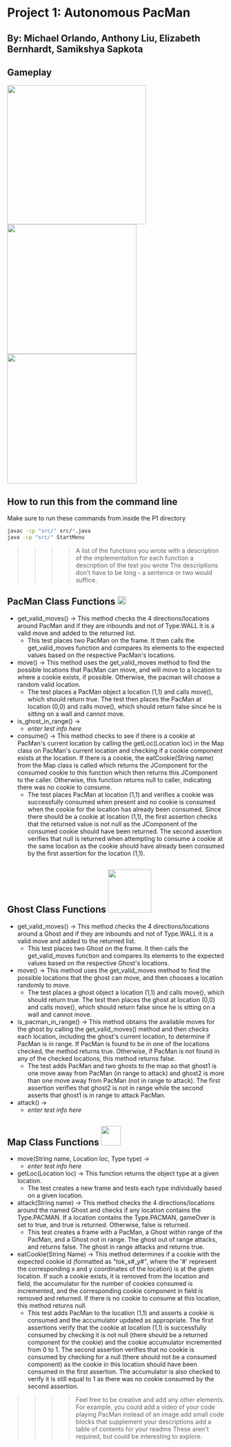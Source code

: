 # Project 1: Autonomous PacMan

## By: Michael Orlando, Anthony Liu, Elizabeth Bernhardt, Samikshya Sapkota

## Gameplay
<p float="left">
  <img src="https://i.imgur.com/i64u0yZ.png" width="322" />
  <img src="https://i.imgur.com/KCrZiJH.png" width="300" /> 
  <img src="https://i.imgur.com/xzwF7bB.png" width="300" />
</p>

## How to run this from the command line

Make sure to run these commands from inside the P1 directory

```bash
javac -cp "src/" src/*.java
java -cp "src/" StartMenu
```
>>>>A list of the functions you wrote with
>>>>a description of the implementation for each function
>>>>a description of the test you wrote
>>>>The descriptions don't have to be long - a sentence or two would suffice.

## PacMan Class Functions   <img src="https://i.imgur.com/pYDel6A.png" width="20" />

* get_valid_moves() -> This method checks the 4 directions/locations around PacMan and if they are inbounds and not of Type.WALL it is a valid move and added to the returned list. 
  - This test places two PacMan on the frame. It then calls the get_valid_moves function and compares its elements to the expected values based on the respective PacMan's locations. 
* move() -> This method uses the get_valid_moves method to find the possible locations that PacMan can move, and will move to a location to where a cookie exists, if possible. Otherwise, the pacman will choose a random valid location.
  - The test places a PacMan object a location (1,1) and calls move(), which should return true. The test then places the PacMan at location (0,0) and calls move(), which should return false since he is sitting on a wall and cannot move.
* is_ghost_in_range() -> 
  - *enter test info here*
* consume() -> This method checks to see if there is a cookie at PacMan's current location by calling the getLoc(Location loc) in the Map class on PacMan's current location and checking if a cookie component exists at the location. If there is a cookie, the eatCookie(String name) from the Map class is called which returns the JComponent for the consumed cookie to this function which then returns this JComponent to the caller. Otherwise, this function returns null to caller, indicating there was no cookie to consume.
  - The test places PacMan at location (1,1) and verifies a cookie was successfully consumed when present and no cookie is consumed when the cookie for the location has already been consumed. Since there should be a cookie at location (1,1), the first assertion checks that the returned value is not null as the JComponent of the consumed cookie should have been returned. The second assertion verifies that null is returned when attempting to consume a cookie at the same location as the cookie should have already been consumed by the first assertion for the location (1,1).

## Ghost Class Functions  <img src="https://i.imgur.com/MvyBJiR.jpg" width="100"/>

* get_valid_moves() -> This method checks the 4 directions/locations around a Ghost and if they are inbounds and not of Type.WALL it is a valid move and added to the returned list. 
  - This test places two Ghost on the frame. It then calls the get_valid_moves function and compares its elements to the expected values based on the respective Ghost's locations.
* move() -> This method uses the get_valid_moves method to find the possible locations that the ghost can move, and then chooses a location randomly to move.
  - The test places a ghost object a location (1,1) and calls move(), which should return true. The test then places the ghost at location (0,0) and calls move(), which should return false since he is sitting on a wall and cannot move.
* is_pacman_in_range() -> This method obtains the available moves for the ghost by calling the get_valid_moves() method and then checks each location, including the ghost's current location, to determine if PacMan is in range. If PacMan is found to be in one of the locations checked, the method returns true. Otherwise, if PacMan is not found in any of the checked locations, this method returns false.
  - The test adds PacMan and two ghosts to the map so that ghost1 is one move away from PacMan (in range to attack) and ghost2 is more than one move away from PacMan (not in range to attack). The first assertion verifies that ghost2 is not in range while the second asserts that ghost1 is in range to attack PacMan. 
* attack() ->
  - *enter test info here*

## Map Class Functions <img src="https://i.imgur.com/IN1YUkR.png" width="45"/>

* move(String name, Location loc, Type type) ->
  - *enter test info here*
* getLoc(Location loc) -> This function returns the object type at a given location.
  - The test creates a new frame and tests each type individually based on a given location.
* attack(String name) -> This method checks the 4 directions/locations around the named Ghost and checks if any location contains the Type.PACMAN. If a location contains the Type.PACMAN, gameOver is set to true, and true is returned. Otherwise, false is returned.
  - This test creates a frame with a PacMan, a Ghost within range of the PacMan, and a Ghost not in range. The ghost out of range attacks, and returns false. The ghost in range attacks and returns true. 
* eatCookie(String Name) -> This method determines if a cookie with the expected cookie id (formatted as "tok_x#_y#", where the '#' represent the corresponding x and y coordinates of the location) is at the given location. If such a cookie exists, it is removed from the location and field, the accumulator for the number of cookies consumed is incremented, and the corresponding cookie component in field is removed and returned. If there is no cookie to consume at this location, this method returns null.
  - This test adds PacMan to the location (1,1) and asserts a cookie is consumed and the accumulator updated as appropriate. The first assertions verify that the cookie at location (1,1) is successfully consumed by checking it is not null (there should be a returned component for the cookie) and the cookie accumulator incremented from 0 to 1. The second assertion verifies that no cookie is consumed by checking for a null (there should not be a consumed component) as the cookie in this location should have been consumed in the first assertion. The accumulator is also checked to verify it is still equal to 1 as there was no cookie consumed by the second assertion.


>>>>Feel free to be creative and add any other elements. For example, you could
>>>>add a video of your code playing PacMan instead of an image
>>>>add small code blocks that supplement your descriptions
>>>>add a table of contents for your readme
>>>>These aren't required, but could be interesting to explore.

